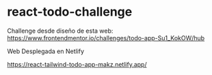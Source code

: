 # react-todo-challenge

Challenge desde diseño de esta web: 
https://www.frontendmentor.io/challenges/todo-app-Su1_KokOW/hub


Web Desplegada en Netlify

https://react-tailwind-todo-app-makz.netlify.app/

